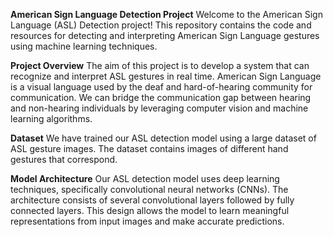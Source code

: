 **American Sign Language Detection Project**
Welcome to the American Sign Language (ASL) Detection project! 
This repository contains the code and resources for detecting and interpreting American Sign Language gestures using machine learning techniques.

**Project Overview**
The aim of this project is to develop a system that can recognize and interpret ASL gestures in real time. 
American Sign Language is a visual language used by the deaf and hard-of-hearing community for communication. 
We can bridge the communication gap between hearing and non-hearing individuals by leveraging computer vision and machine learning algorithms.

**Dataset**
We have trained our ASL detection model using a large dataset of ASL gesture images. The dataset contains images of different hand gestures that correspond.

**Model Architecture**
Our ASL detection model uses deep learning techniques, specifically convolutional neural networks (CNNs). 
The architecture consists of several convolutional layers followed by fully connected layers. 
This design allows the model to learn meaningful representations from input images and make accurate predictions.
